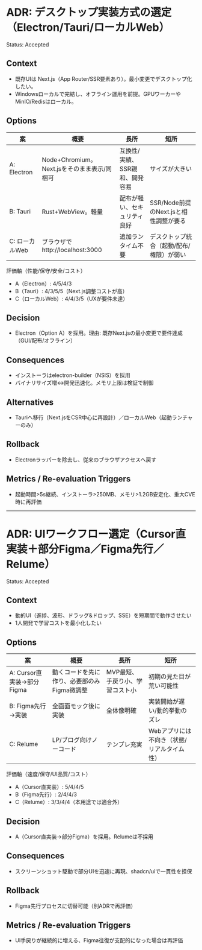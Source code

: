 # ADR: デスクトップ実装方式の選定（Electron/Tauri/ローカルWeb）

Status: Accepted

## Context
- 既存UIは Next.js（App Router/SSR要素あり）。最小変更でデスクトップ化したい。
- Windowsローカルで完結し、オフライン運用を前提。GPUワーカーやMinIO/Redisはローカル。

## Options
| 案 | 概要 | 長所 | 短所 |
|---|---|---|---|
| A: Electron | Node+Chromium。Next.jsをそのまま表示/同梱可 | 互換性/実績、SSR親和、開発容易 | サイズが大きい |
| B: Tauri | Rust+WebView。軽量 | 配布が軽い、セキュリティ良好 | SSR/Node前提のNext.jsと相性調整が要る |
| C: ローカルWeb | ブラウザで http://localhost:3000 | 追加ランタイム不要 | デスクトップ統合（起動/配布/権限）が弱い |

評価軸（性能/保守/安全/コスト）
- A（Electron）: 4/5/4/3
- B（Tauri）: 4/3/5/5（Next.js調整コストが高）
- C（ローカルWeb）: 4/4/3/5（UXが要件未達）

## Decision
- Electron（Option A）を採用。理由: 既存Next.jsの最小変更で要件達成（GUI/配布/オフライン）

## Consequences
- インストーラはelectron-builder（NSIS）を採用
- バイナリサイズ増↔開発迅速化。メモリ上限は検証で制御

## Alternatives
- Tauriへ移行（Next.jsをCSR中心に再設計）／ローカルWeb（起動ランチャーのみ）

## Rollback
- Electronラッパーを除去し、従来のブラウザアクセスへ戻す

## Metrics / Re-evaluation Triggers
- 起動時間>5s継続、インストーラ>250MB、メモリ>1.2GB安定化、重大CVE時に再評価

---

# ADR: UIワークフロー選定（Cursor直実装＋部分Figma／Figma先行／Relume）

Status: Accepted

## Context
- 動的UI（進捗、波形、ドラッグ&ドロップ、SSE）を短期間で動作させたい
- 1人開発で学習コストを最小化したい

## Options
| 案 | 概要 | 長所 | 短所 |
|---|---|---|---|
| A: Cursor直実装→部分Figma | 動くコードを先に作り、必要部のみFigma微調整 | MVP最短、手戻り小、学習コスト小 | 初期の見た目が荒い可能性 |
| B: Figma先行→実装 | 全画面モック後に実装 | 全体像明確 | 実装開始が遅い/動的挙動のズレ |
| C: Relume | LP/ブログ向けノーコード | テンプレ充実 | Webアプリには不向き（状態/リアルタイム性） |

評価軸（速度/保守/UI品質/コスト）
- A（Cursor直実装）: 5/4/4/5
- B（Figma先行）: 2/4/4/3
- C（Relume）: 3/3/4/4（本用途では適合外）

## Decision
- A（Cursor直実装→部分Figma）を採用。Relumeは不採用

## Consequences
- スクリーンショット駆動で部分UIを迅速に再現、shadcn/uiで一貫性を担保

## Rollback
- Figma先行プロセスに切替可能（別ADRで再評価）

## Metrics / Re-evaluation Triggers
- UI手戻りが継続的に増える、Figma往復が支配的になった場合は再評価


